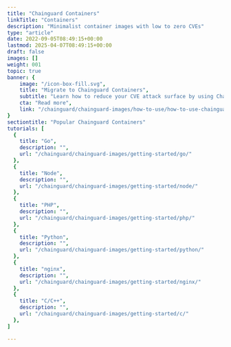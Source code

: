 ```yaml
---
title: "Chainguard Containers"
linkTitle: "Containers"
description: "Minimalist container images with low to zero CVEs"
type: "article"
date: 2022-09-05T08:49:15+00:00
lastmod: 2025-04-07T08:49:15+00:00
draft: false
images: []
weight: 001
topic: true
banner: {
    image: "/icon-box-fill.svg",
    title: "Migrate to Chainguard Containers",
    subtitle: "Learn how to reduce your CVE attack surface by using Chainguard Containers",
    cta: "Read more",
    link: "/chainguard/chainguard-images/how-to-use/how-to-use-chainguard-images/"
}
sectiontitle: "Popular Chainguard Containers"
tutorials: [
  {
    title: "Go",
    description: "",
    url: "/chainguard/chainguard-images/getting-started/go/"
  },
  {
    title: "Node",
    description: "",
    url: "/chainguard/chainguard-images/getting-started/node/"
  },
  {
    title: "PHP",
    description: "",
    url: "/chainguard/chainguard-images/getting-started/php/"
  },
  {
    title: "Python",
    description: "",
    url: "/chainguard/chainguard-images/getting-started/python/"
  },
  {
    title: "nginx",
    description: "",
    url: "/chainguard/chainguard-images/getting-started/nginx/"
  },
  {
    title: "C/C++",
    description: "",
    url: "/chainguard/chainguard-images/getting-started/c/"
  },
]

---
```

